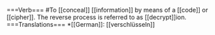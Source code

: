 ===Verb===
#To [[conceal]] [[information]] by means of a [[code]] or [[cipher]]. The reverse process is referred to as [[decrypt]]ion.
===Translations===
*[[German]]: [[verschlüsseln]]